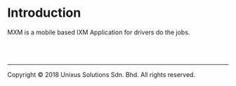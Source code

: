 # Introduction

MXM is a mobile based IXM Application for drivers do the jobs.
<br>
</br>
<br>
</br>

---

Copyright © 2018 Unixus Solutions Sdn. Bhd. All rights reserved.

